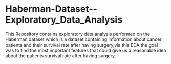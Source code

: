 # Haberman-Dataset--Exploratory_Data_Analysis
This Repository contains exploratory data analysis performed on the Haberman dataset which is a dataset containing information about cancer patients and their survival rate after having surgery,via this EDA the goal was to find the most important features that could give us a reasonable idea about the patients survival rate after having surgery.
